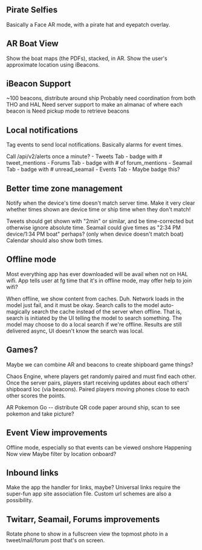 ## Pirate Selfies
Basically a Face AR mode, with a pirate hat and eyepatch overlay.

## AR Boat View
Show the boat maps (the PDFs), stacked, in AR.
Show the user's approximate location using iBeacons.

## iBeacon Support
~100 beacons, distribute around ship
Probably need coordination from both THO and HAL 
Need server support to make an almanac of where each beacon is
Need pickup mode to retrieve beacons

## Local notifications
Tag events to send local notifications. Basically alarms for event times.

Call /api/v2/alerts once a minute? 
	- Tweets Tab - badge with # tweet_mentions
	- Forums Tab - badge with # of forum_mentions
	- Seamail Tab - badge with # unread_seamail
	- Events Tab - Maybe badge this?
	 

## Better time zone management
Notify when the device's time doesn't match server time.
Make it very clear whether times shown are device time or ship time when they don't match!

Tweets should get shown with "2min" or similar, and be time-corrected but otherwise ignore absolute time.
Seamail could give times as "2:34 PM device/1:34 PM boat" perhaps? (only when device doesn't match boat)
Calendar should also show both times.

## Offline mode
Most everything app has ever downloaded will be avail when not on HAL wifi.
App tells user at fg time that it's in offline mode, may offer help to join wifi?

When offline, we show content from caches. Duh. Network loads in the model just fail, and it must be okay.
Search calls to the model auto-magically search the cache instead of the server when offline.
That is, search is initiated by the UI telling the model to search something. The model may choose to do a local search if we're offline.
Results are still delivered async, UI doesn't know the search was local.

## Games?
Maybe we can combine AR and beacons to create shipboard game things?

Chaos Engine, where players get randomly paired and must find each other. Once the server pairs, players start receiving updates
about each others' shipboard loc (via beacons). Paired players moving phones close to each other scores the points.

AR Pokemon Go -- distribute QR code paper around ship, scan to see pokemon and take picture?

## Event View improvements
Offline mode, especially so that events can be viewed onshore
Happening Now view
Maybe filter by location onboard?

## Inbound links
Make the app the handler for links, maybe? Universal links require the super-fun app site association file.
Custom url schemes are also a possibility.

## Twitarr, Seamail, Forums improvements
Rotate phone to show in a fullscreen view the topmost photo in a tweet/mail/forum post that's on screen.
